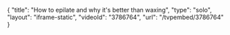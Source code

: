 {
    "title": "How to epilate and why it's better than waxing",
    "type": "solo",
    "layout": "iframe-static",
    "videoId": "3786764",
    "url": "\/tvpembed\/3786764"
}
